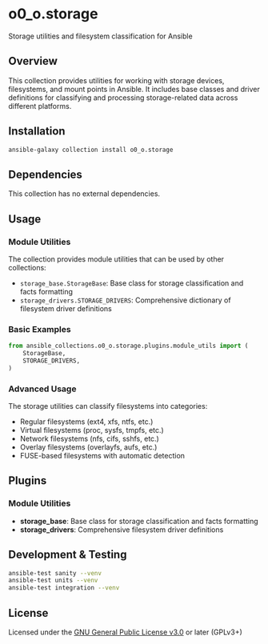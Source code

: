 # o0_o.storage

Storage utilities and filesystem classification for Ansible

## Overview

This collection provides utilities for working with storage devices, filesystems, and mount points in Ansible. It includes base classes and driver definitions for classifying and processing storage-related data across different platforms.

## Installation

```bash
ansible-galaxy collection install o0_o.storage
```

## Dependencies

This collection has no external dependencies.

## Usage

### Module Utilities

The collection provides module utilities that can be used by other collections:

- `storage_base.StorageBase`: Base class for storage classification and facts formatting
- `storage_drivers.STORAGE_DRIVERS`: Comprehensive dictionary of filesystem driver definitions

### Basic Examples

```python
from ansible_collections.o0_o.storage.plugins.module_utils import (
    StorageBase,
    STORAGE_DRIVERS,
)
```

### Advanced Usage

The storage utilities can classify filesystems into categories:
- Regular filesystems (ext4, xfs, ntfs, etc.)
- Virtual filesystems (proc, sysfs, tmpfs, etc.)
- Network filesystems (nfs, cifs, sshfs, etc.)
- Overlay filesystems (overlayfs, aufs, etc.)
- FUSE-based filesystems with automatic detection

## Plugins

### Module Utilities

- **storage_base**: Base class for storage classification and facts formatting
- **storage_drivers**: Comprehensive filesystem driver definitions

## Development & Testing

```bash
ansible-test sanity --venv
ansible-test units --venv
ansible-test integration --venv
```

## License

Licensed under the [GNU General Public License v3.0](https://www.gnu.org/licenses/gpl-3.0.txt) or later (GPLv3+)